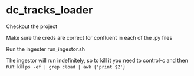 # dc_tracks_loader

Checkout the project

Make sure the creds are correct for confluent in each of the .py files

Run the ingester run_ingestor.sh

The ingestor will run indefinitely, so to kill it you need to control-c and then run:
kill `ps -ef | grep cload | awk {'print $2'}`

